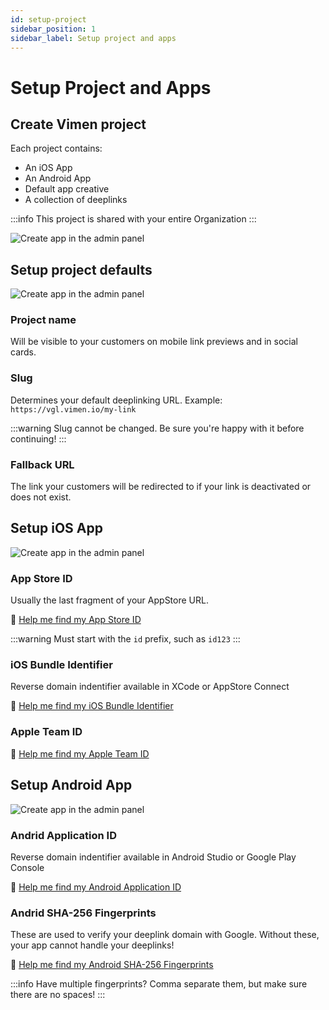 ```yaml
---
id: setup-project
sidebar_position: 1
sidebar_label: Setup project and apps
---
```


# Setup Project and Apps

## Create Vimen project

Each project contains:

- An iOS App
- An Android App
- Default app creative
- A collection of deeplinks

:::info
This project is shared with your entire Organization
:::

![Create app in the admin panel](/assets/create-app-1.png)

## Setup project defaults

![Create app in the admin panel](/assets/create-app-2a.png)

### Project name

Will be visible to your customers on mobile link previews and in social cards.

### Slug

Determines your default deeplinking URL. Example: `https://vgl.vimen.io/my-link`

:::warning
Slug cannot be changed. Be sure you're happy with it before continuing!
:::

### Fallback URL

The link your customers will be redirected to if your link is deactivated or does not exist.

## Setup iOS App

![Create app in the admin panel](/assets/create-app-2b.png)

### App Store ID

Usually the last fragment of your AppStore URL.

🧭 [Help me find my App Store ID](/getting-started/cant-find#app-store-id)

:::warning
Must start with the `id` prefix, such as `id123`
:::

### iOS Bundle Identifier

Reverse domain indentifier available in XCode or AppStore Connect

🧭 [Help me find my iOS Bundle Identifier](/getting-started/cant-find#ios-bundle-identifier)

### Apple Team ID

🧭 [Help me find my Apple Team ID](/getting-started/cant-find#apple-team-id)

## Setup Android App

![Create app in the admin panel](/assets/create-app-2c.png)

### Andrid Application ID

Reverse domain indentifier available in Android Studio or Google Play Console

🧭 [Help me find my Android Application ID](/getting-started/cant-find#android-application-id)

### Andrid SHA-256 Fingerprints

These are used to verify your deeplink domain with Google. Without these, your app cannot handle your deeplinks!

🧭 [Help me find my Android SHA-256 Fingerprints](/getting-started/cant-find#android-sha-256-fingerprints)

:::info
Have multiple fingerprints? Comma separate them, but make sure there are no spaces!
:::

